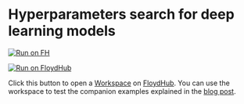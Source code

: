 # Hyperparameters search for deep learning models

[![Run on FH](https://static.floydhub.com/button/button-small.svg)](https://floydhub.com/run)

[![Run on FloydHub](https://static.floydhub.com/button/button.svg)](https://floydhub.com/run)

Click this button to open a [Workspace](https://blog.floydhub.com/workspaces/) on [FloydHub](https://www.floydhub.com/?utm_medium=readme&utm_source=hyperparameters_search_examples&utm_campaign=sept_2018). You can use the workspace to test the companion examples explained in the [blog post](https://blog.floydhub.com/guide-to-hyperparameters-search-for-deep-learning-models/).
